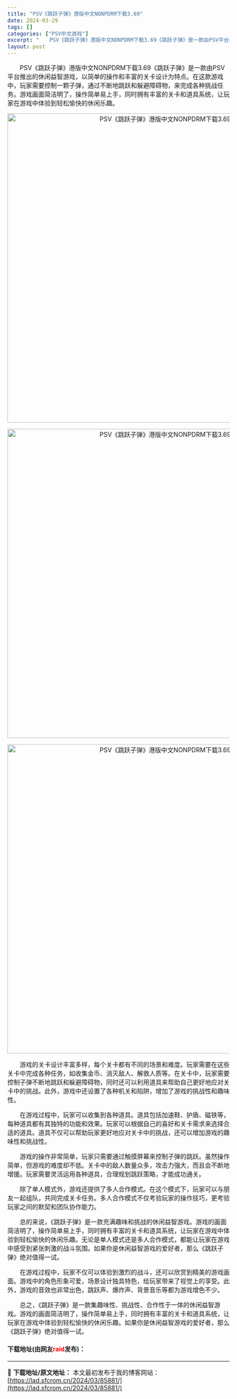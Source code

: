 ```yaml
---
title: "PSV《跳跃子弹》港版中文NONPDRM下载3.69"
date: 2024-03-29
tags: []
categories: ["PSV中文游戏"]
excerpt: "　　PSV《跳跃子弹》港版中文NONPDRM下载3.69《跳跃子弹》是一款由PSV平台推出的休闲益智游戏，以简单的操作和丰富的关卡设计为特点。在这款游戏中，玩家需要控制一颗子弹，通过不断地跳跃和躲避障碍物，来完成各种挑战任务。游戏画面简洁明了，操作简单易上手，同时拥有丰富的关卡和道具系统，让玩家在游&hellip;"
layout: post
---
```


 <p>　　PSV《跳跃子弹》港版中文NONPDRM下载3.69《跳跃子弹》是一款由PSV平台推出的休闲益智游戏，以简单的操作和丰富的关卡设计为特点。在这款游戏中，玩家需要控制一颗子弹，通过不断地跳跃和躲避障碍物，来完成各种挑战任务。游戏画面简洁明了，操作简单易上手，同时拥有丰富的关卡和道具系统，让玩家在游戏中体验到轻松愉快的休闲乐趣。</p> <p align="center"><img align="" border="0" src="https://lad.sfcrom.cn/wp-content/uploads/2024/03/20240329_6606753ebb3eb.webp" width="700" alt="PSV《跳跃子弹》港版中文NONPDRM下载3.69" /></p> <p align="center"><img align="" border="0" src="https://lad.sfcrom.cn/wp-content/uploads/2024/03/20240329_6606753f260b7.webp" width="700" alt="PSV《跳跃子弹》港版中文NONPDRM下载3.69" /></p> <p align="center"><img align="" border="0" src="https://lad.sfcrom.cn/wp-content/uploads/2024/03/20240329_6606753f835c7.webp" width="700" alt="PSV《跳跃子弹》港版中文NONPDRM下载3.69" /></p> <p>　　游戏的关卡设计丰富多样，每个关卡都有不同的场景和难度。玩家需要在这些关卡中完成各种任务，如收集金币、消灭敌人、解救人质等。在关卡中，玩家需要控制子弹不断地跳跃和躲避障碍物，同时还可以利用道具来帮助自己更好地应对关卡中的挑战。此外，游戏中还设置了各种机关和陷阱，增加了游戏的挑战性和趣味性。</p> <p>　　在游戏过程中，玩家可以收集到各种道具。道具包括加速鞋、护盾、磁铁等，每种道具都有其独特的功能和效果。玩家可以根据自己的喜好和关卡需求来选择合适的道具。道具不仅可以帮助玩家更好地应对关卡中的挑战，还可以增加游戏的趣味性和挑战性。</p> <p>　　游戏的操作非常简单，玩家只需要通过触摸屏幕来控制子弹的跳跃。虽然操作简单，但游戏的难度却不低。关卡中的敌人数量众多，攻击力强大，而且会不断地增援。玩家需要灵活运用各种道具，合理规划跳跃策略，才能成功通关。</p> <p>　　除了单人模式外，游戏还提供了多人合作模式。在这个模式下，玩家可以与朋友一起组队，共同完成关卡任务。多人合作模式不仅考验玩家的操作技巧，更考验玩家之间的默契和团队协作能力。</p> <p>　　总的来说，《跳跃子弹》是一款充满趣味和挑战的休闲益智游戏。游戏的画面简洁明了，操作简单易上手，同时拥有丰富的关卡和道具系统，让玩家在游戏中体验到轻松愉快的休闲乐趣。无论是单人模式还是多人合作模式，都能让玩家在游戏中感受到紧张刺激的战斗氛围。如果你是休闲益智游戏的爱好者，那么《跳跃子弹》绝对值得一试。</p> <p>　　在游戏过程中，玩家不仅可以体验到激烈的战斗，还可以欣赏到精美的游戏画面。游戏中的角色形象可爱，场景设计独具特色，给玩家带来了视觉上的享受。此外，游戏的音效也非常出色，跳跃声、爆炸声、背景音乐等都为游戏增色不少。</p> <p>　　总之，《跳跃子弹》是一款集趣味性、挑战性、合作性于一体的休闲益智游戏。游戏的画面简洁明了，操作简单易上手，同时拥有丰富的关卡和道具系统，让玩家在游戏中体验到轻松愉快的休闲乐趣。如果你是休闲益智游戏的爱好者，那么《跳跃子弹》绝对值得一试。</p> <p><h4>下载地址(由网友<font color="red">raid</font>发布)：</h4></p> 

---
📖 **下载地址/原文地址：** 本文最初发布于我的博客网站：[https://lad.sfcrom.cn/2024/03/85881/](https://lad.sfcrom.cn/2024/03/85881/)
